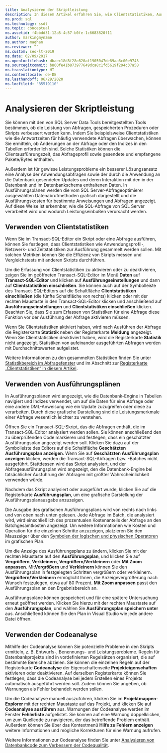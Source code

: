 ```yaml
---
title: Analysieren der Skriptleistung
description: In diesem Artikel erfahren Sie, wie Clientstatistiken, Ausführungspläne und Code Analysis für SQL Server Data Tools die Leistung von Abfragen, gespeicherten Prozeduren und Skripts verbessern kann.
ms.prod: sql
ms.technology: ssdt
ms.topic: conceptual
ms.assetid: f4bbdd31-12a5-4c57-b0fe-1c6683820f11
author: markingmyname
ms.author: maghan
ms.reviewer: “”
ms.custom: seo-lt-2019
ms.date: 02/09/2017
ms.openlocfilehash: dbaec18d8f28e820af1905047de89aa6c00e9743
ms.sourcegitcommit: b860fe41b873977649dca8c1fd5619f294c37a58
ms.translationtype: HT
ms.contentlocale: de-DE
ms.lasthandoff: 06/29/2020
ms.locfileid: "85519110"
---
```

# <a name="analyze-script-performance"></a>Analysieren der Skriptleistung

Sie können mit den von SQL Server Data Tools bereitgestellten Tools bestimmen, ob die Leistung von Abfragen, gespeicherten Prozeduren oder Skripts verbessert werden kann. Indem Sie beispielsweise Clientstatistiken wie die Antwortzeiten für häufig verwendete Abfragen überwachen, können Sie ermitteln, ob Änderungen an der Abfrage oder den Indizes in den Tabellen erforderlich sind. Solche Statistiken können die Clientausführungszeit, das Abfrageprofil sowie gesendete und empfangene Pakete/Bytes enthalten.  
  
Außerdem ist für gewisse Leistungsprobleme ein besserer Lösungsansatz eine Analyse der Anwendungsabfragen sowie der durch die Anwendung an die Datenbank gesendeten Updates und deren Interaktion mit den in der Datenbank und im Datenbankschema enthaltenen Daten. In Ausführungsplänen werden die vom SQL Server-Abfrageoptimierer ausgewählten Datenabrufmethoden grafisch dargestellt und die Ausführungskosten für bestimmte Anweisungen und Abfragen angezeigt. Auf diese Weise ist erkennbar, wie die SQL-Abfrage von SQL Server verarbeitet wird und wodurch Leistungseinbußen verursacht werden.  
  
## <a name="using-client-statistics"></a>Verwenden von Clientstatistiken  
Wenn Sie im Transact\-SQL-Editor ein Skript oder eine Abfrage ausführen, können Sie festlegen, dass Clientstatistiken wie Anwendungsprofil-, Netzwerk- und Zeitstatistiken zur Ausführung gesammelt werden sollen. Mit solchen Metriken können Sie die Effizienz von Skripts messen und Vergleichstests mit anderen Skripts durchführen.  
  
Um die Erfassung von Clientstatistiken zu aktivieren oder zu deaktivieren, zeigen Sie im geöffneten Transact\-SQL-Editor im Menü **Daten** auf **Transact\-SQL-Editor** und klicken auf **Ausführungseinstellungen** und dann auf **Clientstatistiken einschließen**. Sie können auch auf der Symbolleiste des Transact\-SQL-Editors auf die Schaltfläche **Clientstatistiken einschließen** (die fünfte Schaltfläche von rechts) klicken oder mit der rechten Maustaste in den Transact\-SQL-Editor klicken und anschließend auf **Ausführungseinstellungen** und **Clientstatistiken einschließen** klicken. Beachten Sie, dass Sie zum Erfassen von Statistiken für eine Abfrage diese Funktion vor der Ausführung der Abfrage aktivieren müssen.  
  
Wenn Sie Clientstatistiken aktiviert haben, wird nach Ausführen der Abfrage die Registerkarte **Statistik** neben der Registerkarte **Meldung** angezeigt. Wenn Sie Clientstatistiken deaktiviert haben, wird die Registerkarte **Statistik** nicht angezeigt. Statistiken von aufeinander ausgeführten Abfragen werden mit Durchschnittswerten aufgelistet.  
  
Weitere Informationen zu den gesammelten Statistiken finden Sie unter [Statistikbereich im Abfragefenster](https://msdn.microsoft.com/library/aa216969(SQL.80).aspx) und im Abschnitt zur [Registerkarte „Clientstatistiken“ in diesem Artikel](https://msdn.microsoft.com/library/aa833205.aspx).  
  
## <a name="using-execution-plans"></a>Verwenden von Ausführungsplänen  
In Ausführungsplänen wird angezeigt, wie die Datenbank-Engine in Tabellen navigiert und Indizes verwendet, um auf die Daten für eine Abfrage oder eine andere DML-Anweisung wie ein Update zuzugreifen oder diese zu verarbeiten. Durch diese grafische Darstellung sind die Leistungsmerkmale einer Abfrage wesentlich leichter zu verstehen.  
  
Öffnen Sie ein Transact\-SQL-Skript, das die Abfragen enthält, die im Transact\-SQL-Editor analysiert werden sollen. Sie können anschließend den zu überprüfenden Code markieren und festlegen, dass ein geschätzter Ausführungsplan angezeigt werden soll. Klicken Sie dazu auf der Symbolleiste des Editors auf die Schaltfläche **Geschätzten Ausführungsplan anzeigen**. Wenn Sie auf **Geschätzten Ausführungsplan anzeigen** klicken, werden die Transact\-SQL-Abfragen bzw. -Batches nicht ausgeführt. Stattdessen wird das Skript analysiert, und der Abfrageausführungsplan wird angezeigt, den die Datenbank-Engine bei tatsächlicher Ausführung der Abfragen mit größter Wahrscheinlichkeit verwenden würde.  
  
Nachdem das Skript analysiert oder ausgeführt wurde, klicken Sie auf die Registerkarte **Ausführungsplan**, um eine grafische Darstellung der Ausführungsplanausgabe anzuzeigen.  
  
Die Ausgabe des grafischen Ausführungsplans wird von rechts nach links und von oben nach unten gelesen. Jede Abfrage im Batch, die analysiert wird, wird einschließlich des prozentualen Kostenanteils der Abfrage an den Batchgesamtkosten angezeigt. Um weitere Informationen wie Kosten und Operation für die einzelnen Schritte anzuzeigen, platzieren Sie den Mauszeiger über den [Symbolen der logischen und physischen Operatoren](https://msdn.microsoft.com/library/ms175913.aspx) im grafischen Plan.  
  
Um die Anzeige des Ausführungsplans zu ändern, klicken Sie mit der rechten Maustaste auf den **Ausführungsplan**, und klicken Sie auf **Vergrößern**, **Verkleinern**, **Vergrößern/Verkleinern** oder **Mit Zoom anpassen**. Mit**Vergrößern** und **Verkleinern** können Sie den Ausführungsplan in festgelegten Schritten vergrößern oder verkleinern. **Vergrößern/Verkleinern** ermöglicht Ihnen, die Anzeigevergrößerung nach Wunsch festzulegen, etwa auf 80 Prozent.  **Mit Zoom anpassen** passt den Ausführungsplan an den Ergebnisbereich an.  
  
Ausführungspläne können gespeichert und für eine spätere Untersuchung erneut geöffnet werden. Klicken Sie hierzu mit der rechten Maustaste auf den **Ausführungsplan**, und wählen Sie **Ausführungsplan speichern unter** aus. Anschließend können Sie den Plan in Visual Studio wie jede andere Datei öffnen.  
  
## <a name="using-code-analysis"></a>Verwenden der Codeanalyse  
Mithilfe der Codeanalyse können Sie potenzielle Probleme in den Skripts ermitteln, z. B. Entwurfs-, Benennungs- und Leistungsprobleme.  Regeln für Datenbankprojekte sind in vordefinierten Regelsätzen organisiert, die auf bestimmte Bereiche abzielen. Sie können die einzelnen Regeln auf der Registerkarte **Codeanalyse** der Eigenschaftenseite **Projekteigenschaften** aktivieren oder deaktivieren. Auf derselben Registerkarte können Sie festlegen, dass die Codeanalyse bei jedem Erstellen eines Projekts automatisch ausgeführt werden soll. Zudem können Sie angeben, ob Warnungen als Fehler behandelt werden sollen.  
  
Um die Codeanalyse manuell auszuführen, klicken Sie im **Projektmappen-Explorer** mit der rechten Maustaste auf das Projekt, und klicken Sie auf **Codeanalyse ausführen** aus. Warnungen der Codeanalyse werden im Fenster **Fehlerliste** aufgelistet. Sie können auf eine Warnung doppelklicken, um zum Quellcode zu navigieren, der das betreffende Problem enthält. Außerdem können Sie über das Kontextmenü **Hilfe zu Fehlern anzeigen** weitere Informationen und mögliche Korrekturen für eine Warnung aufrufen.  
  
Weitere Informationen zur Codeanalyse finden Sie unter [Analysieren von Datenbankcode zum Verbessern der Codequalität](https://msdn.microsoft.com/library/dd172133.aspx).  
  
